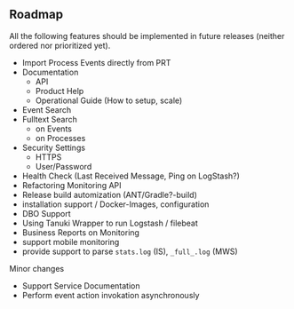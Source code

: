 ## Roadmap

All the following features should be implemented in future releases (neither ordered nor prioritized yet). 

* Import Process Events directly from PRT
* Documentation
    * API
    * Product Help
    * Operational Guide (How to setup, scale)
* Event Search
* Fulltext Search
    * on Events
    * on Processes
* Security Settings
    * HTTPS
    * User/Password
* Health Check (Last Received Message, Ping on LogStash?)
* Refactoring Monitoring API
* Release build automization (ANT/Gradle?-build)
* installation support / Docker-Images, configuration
* DBO Support 
* Using Tanuki Wrapper to run Logstash / filebeat
* Business Reports on Monitoring
* support mobile monitoring
* provide support to parse `stats.log` (IS), `_full_.log` (MWS)

Minor changes

* Support Service Documentation
* Perform event action invokation asynchronously
